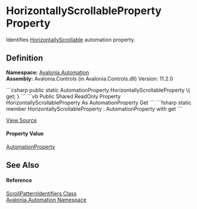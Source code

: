 # HorizontallyScrollableProperty Property


Identifies <a href="P_Avalonia_Automation_Provider_IScrollProvider_HorizontallyScrollable">HorizontallyScrollable</a> automation property.



## Definition
**Namespace:** <a href="N_Avalonia_Automation">Avalonia.Automation</a>  
**Assembly:** Avalonia.Controls (in Avalonia.Controls.dll) Version: 11.2.0

<Tabs groupId="api-code-preview">
<TabItem value="csharp" label="C#">
```csharp
public static AutomationProperty HorizontallyScrollableProperty \{ get; }
```
</TabItem>
<TabItem value="vb" label="VB">
```vb
Public Shared ReadOnly Property HorizontallyScrollableProperty As AutomationProperty
	Get
```
</TabItem>
<TabItem value="fsharp" label="F#">
```fsharp
static member HorizontallyScrollableProperty : AutomationProperty with get
```
</TabItem>
</Tabs>



<a href="https://github.com/AvaloniaUI/Avalonia/tree/master/src/Avalonia.Controls/Automation/ScrollPatternIdentifiers.cs#L18" title="View the source code">View Source</a>



#### Property Value
<a href="T_Avalonia_Automation_AutomationProperty">AutomationProperty</a>

## See Also


#### Reference
<a href="T_Avalonia_Automation_ScrollPatternIdentifiers">ScrollPatternIdentifiers Class</a>  
<a href="N_Avalonia_Automation">Avalonia.Automation Namespace</a>  
